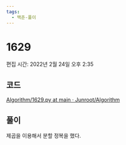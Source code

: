 ```yaml
---
tags:
  - 백준-풀이
---
```

# 1629

편집 시간: 2022년 2월 24일 오후 2:35

## 코드

[Algorithm/1629.py at main · Junroot/Algorithm](https://github.com/Junroot/Algorithm/blob/main/backjoon/1629.py)

## 풀이

제곱을 이용해서 분할 정복을 했다.